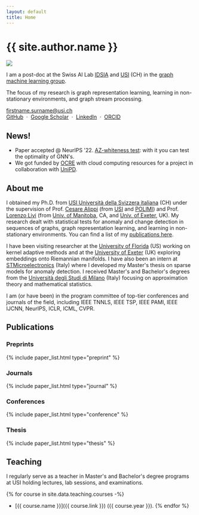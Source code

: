 ```yaml
---
layout: default
title: Home
---
```


<h1 class="landing-title">{{ site.author.name }}</h1>
<div class="profile-container">
  <img src="{{ site.baseurl }}/images/zambon_d.jpg" class="profile-floated"/>
  <p class="profile-text">
    I am a post-doc at the Swiss AI Lab <a href="https://idsia.ch">IDSIA</a> and <a href="https://usi.ch">USI</a> (CH) in the <a href="https://gmlg.ch">graph machine learning group</a>.
  </p>
  <p class="profile-text">
    The focus of my research is graph representation learning, learning in non-stationary environments, and graph stream processing.
  </p>
  <p class="profile-text">
<a href="mailto:firstname.surname@usi.ch"><i class="fa fa-envelope"></i> firstname.surname@usi.ch</a>
<br/>
<a href="{{ site.author.github }}"><i class="fa fa-github"></i> GitHub</a>
&nbsp;&middot;&nbsp;
<a href="{{ site.author.google_scholar }}"><i class="ai ai-google-scholar"></i> Google Scholar</a>
&nbsp;&middot;&nbsp;
<a href="{{ site.author.linkedin }}"><i class="fa fa-linkedin"></i> LinkedIn</a>
&nbsp;&middot;&nbsp;
<a href="{{ site.author.orcid }}"><i class="ai ai-orcid"></i> ORCID</a>
  </p>
  <div class="profile-clear"></div>
</div>

## News!

* Paper accepted @ NeurIPS '22. [AZ-whiteness test](#zambon2022aztest): with it you can test the optimality of GNN's.
* We got funded by [OCRE](https://www.ocre-project.eu/news-insights/news/ocre-awards-cloud-adoption-funding-15-exciting-research-projects?utm_source=linkedin.com&utm_medium=social&utm_campaign=15-projects-funded) with cloud computing resources for a project in collaboration with [UniPD](https://www.unipd.it/).


## About me


I obtained my Ph.D. <i class="fa fa-graduation-cap"></i> from [USI Università della Svizzera italiana](http://inf.usi.ch) (CH) under the supervision of Prof. [Cesare Alippi](https://alippi.faculty.polimi.it/) (from [USI](http://inf.usi.ch) and [POLIMI](https://www.deib.polimi.it/eng/home-page)) and Prof. [Lorenzo Livi](https://sites.google.com/site/lorenzlivi/) (from [Univ. of Manitoba](https://sci.umanitoba.ca/cs/), CA, and [Univ. of Exeter](http://emps.exeter.ac.uk/), UK).
My research dealt with statistical tests for anomaly and change detection in sequences of graphs, graph representation learning, and learning in non-stationary environments. You can find a list of my [publications here](#publications).

I have been visiting researcher at the [University of Florida](http://www.cnel.ufl.edu/) (US) working on kernel adaptive methods and at the [University of Exeter](http://emps.exeter.ac.uk/) (UK) exploring embeddings onto Riemannian manifolds. I have also been an intern at [STMicroelectronics](https://www.st.com) (Italy) where I developed my Master's thesis on sparse models for anomaly detection. 
I received Master's and Bachelor's degrees from the [Università degli Studi di Milano](http://www.matematica.unimi.it/ecm/home) (Italy) focusing on approximation theory and mathematical statistics.

I am (or have been) in the program committee of top-tier conferences and journals of the field, including IEEE TNNLS, IEEE TSP, IEEE PAMI, IEEE IJCNN, NeurIPS, ICLR, ICML, CVPR.


## Publications

### Preprints

{% include paper_list.html type="preprint" %}

### Journals

{% include paper_list.html type="journal" %}

### Conferences

{% include paper_list.html type="conference" %}

### Thesis

{% include paper_list.html type="thesis" %}



## Teaching 

I regularly serve as a teacher in Master's and Bachelor's degree programs at USI holding lectures, lab sessions, and examinations.   

{% for course in site.data.teaching.courses -%}
- [{{ course.name }}]({{ course.link }}) ({{ course.year }}). 
{% endfor %}

